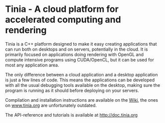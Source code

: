 Tinia - A cloud platform for accelerated computing and rendering
================================================================

Tinia is a C++ platform designed to make it easy creating applications that can
run both on desktops and on servers, potentially in the cloud. It is primarily
focused on applications doing rendering with OpenGL and compute intensive
programs using CUDA/OpenCL, but it can be used for most any application area.

The only difference between a cloud application and a desktop application is
just a few lines of code. This means the applications can be developed with all
the usual debugging tools available on the desktop, making sure the program is
running as it should before deploying on your servers.


Compilation and installation instructions are available on the [Wiki](https://github.com/sintefmath/tinia/wiki/Compilation-instructions), the ones on www.tinia.org are unfortunately outdated.

The API-reference and tutorials is available at http://doc.tinia.org
